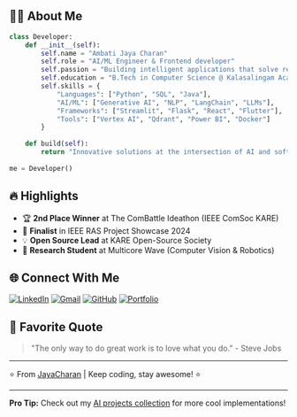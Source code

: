 ## 👨‍💻 About Me

```python
class Developer:
    def __init__(self):
        self.name = "Ambati Jaya Charan"
        self.role = "AI/ML Engineer & Frontend developer"
        self.passion = "Building intelligent applications that solve real-world problems"
        self.education = "B.Tech in Computer Science @ Kalasalingam Academy of Research and development"
        self.skills = {
            "Languages": ["Python", "SQL", "Java"],
            "AI/ML": ["Generative AI", "NLP", "LangChain", "LLMs"],
            "Frameworks": ["Streamlit", "Flask", "React", "Flutter"],
            "Tools": ["Vertex AI", "Qdrant", "Power BI", "Docker"]
        }
        
    def build(self):
        return "Innovative solutions at the intersection of AI and software engineering"
    
me = Developer()
```

## 🔥 Highlights

- 🏆 **2nd Place Winner** at The ComBattle Ideathon (IEEE ComSoc KARE)
- 🚀 **Finalist** in IEEE RAS Project Showcase 2024
- 💡 **Open Source Lead** at KARE Open-Source Society
- 🤖 **Research Student** at Multicore Wave (Computer Vision & Robotics)



## 🌐 Connect With Me

[![LinkedIn](https://img.shields.io/badge/LinkedIn-0077B5?style=for-the-badge&logo=linkedin&logoColor=white)](https://www.linkedin.com/in/ambati-jaya-charan-901052254/)
[![Gmail](https://img.shields.io/badge/Gmail-D14836?style=for-the-badge&logo=gmail&logoColor=white)](mailto:ambatijayacharan18@gmail.com)
[![GitHub](https://img.shields.io/badge/GitHub-100000?style=for-the-badge&logo=github&logoColor=white)](https://github.com/jayacharanambati)
[![Portfolio](https://img.shields.io/badge/Portfolio-%23000000.svg?style=for-the-badge&logo=firefox&logoColor=#FF7139)](https://my-portfolio-e2wyz09nr-jayacharanambatis-projects.vercel.app/) 

## 📜 Favorite Quote

> "The only way to do great work is to love what you do." - Steve Jobs

---

⭐ From [JayaCharan](https://github.com/JAYACHARANAMBATI) | Keep coding, stay awesome! ⭐

---

**Pro Tip:** Check out my [AI projects collection](https://github.com/JAYACHARANAMBATI?tab=repositories) for more cool implementations!
